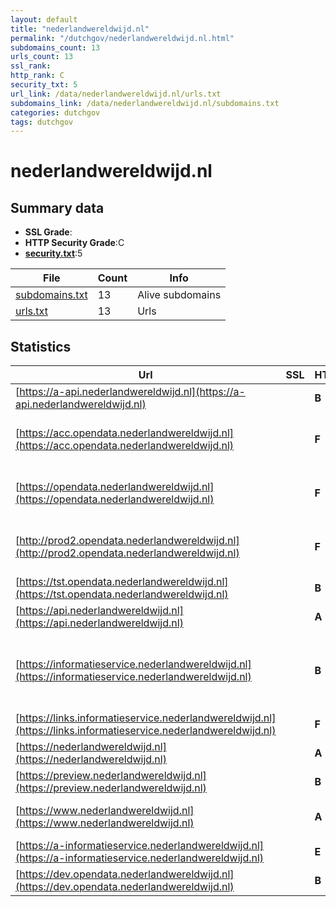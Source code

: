```yaml
---
layout: default
title: "nederlandwereldwijd.nl"
permalink: "/dutchgov/nederlandwereldwijd.nl.html"
subdomains_count: 13
urls_count: 13
ssl_rank: 
http_rank: C
security_txt: 5
url_link: /data/nederlandwereldwijd.nl/urls.txt
subdomains_link: /data/nederlandwereldwijd.nl/subdomains.txt
categories: dutchgov
tags: dutchgov
---
```



# nederlandwereldwijd.nl
## Summary data


 - **SSL Grade**:
 - **HTTP Security Grade**:C
 - **[security.txt](https://www.digitaleoverheid.nl/nieuws/standaard-security-txt-nu-verplicht-voor-overheid/)**:5


| File       | Count | Info |
|------------|-------|------|
|[subdomains.txt](/DutchGovScope/data/nederlandwereldwijd.nl/subdomains.txt)|13|Alive subdomains|
|[urls.txt](/DutchGovScope/data/nederlandwereldwijd.nl/urls.txt)|13|Urls|


## Statistics


| Url | SSL | HTTP | Server | Cookie | HSTS | CORS | CTO | CSP | XFO | XXP | RP |FP| Tech |Title |
|--------|-------|-------|------|------|------|------|------|------|------|------|------|------|------|------|
|[https://a-api.nederlandwereldwijd.nl](https://a-api.nederlandwereldwijd.nl)| | **B**|| |:white_check_mark: | | | | | | :white_check_mark: | |HSTS||
|[https://acc.opendata.nederlandwereldwijd.nl](https://acc.opendata.nederlandwereldwijd.nl)| | **F**|cloudflare|:white_check_mark: | | | | | :white_check_mark: | | :white_check_mark: | |Cloudflare Cloudflare Bot Management||
|[https://opendata.nederlandwereldwijd.nl](https://opendata.nederlandwereldwijd.nl)| | **F**|cloudflare|:white_check_mark: | | | | | | | :white_check_mark: | |Cloudflare Cloudflare Bot Management||
|[http://prod2.opendata.nederlandwereldwijd.nl](http://prod2.opendata.nederlandwereldwijd.nl)| | **F**|cloudflare| | | | | | | | :white_check_mark: | |Cloudflare Cloudflare Bot Management|301 Moved Perman...|
|[https://tst.opendata.nederlandwereldwijd.nl](https://tst.opendata.nederlandwereldwijd.nl)| | **B**|| |:white_check_mark: | | | | | | :white_check_mark: | |HSTS||
|[https://api.nederlandwereldwijd.nl](https://api.nederlandwereldwijd.nl)| | **A**|| |:white_check_mark: | | | :white_check_mark:| :white_check_mark: | | :white_check_mark: | |HSTS||
|[https://informatieservice.nederlandwereldwijd.nl](https://informatieservice.nederlandwereldwijd.nl)| | **B**|Microsoft-IIS/10.0|:white_check_mark: |:white_check_mark: | | |:warning: | :white_check_mark: | | :white_check_mark: | |Azure HSTS IIS:10.0 Microsoft ASP.NET Windows Server|Informatieservic...|
|[https://links.informatieservice.nederlandwereldwijd.nl](https://links.informatieservice.nederlandwereldwijd.nl)| | **F**|nginx| | | | | | | | :white_check_mark: | |Nginx|404 Not Found|
|[https://nederlandwereldwijd.nl](https://nederlandwereldwijd.nl)| | **A**|| |:white_check_mark: | | | :white_check_mark:| :white_check_mark: | | :white_check_mark: | |HSTS HTTP/3||
|[https://preview.nederlandwereldwijd.nl](https://preview.nederlandwereldwijd.nl)| | **B**|| |:white_check_mark: | | | | | | :white_check_mark: | |HSTS||
|[https://www.nederlandwereldwijd.nl](https://www.nederlandwereldwijd.nl)| | **A**|| |:white_check_mark: | | | :white_check_mark:| :white_check_mark: | | :white_check_mark: | |Bloomreach HSTS HTTP/3|Home | Nederland...|
|[https://a-informatieservice.nederlandwereldwijd.nl](https://a-informatieservice.nederlandwereldwijd.nl)| | **E**|| | | | | | | | :white_check_mark: | ||Web App - Unavai...|
|[https://dev.opendata.nederlandwereldwijd.nl](https://dev.opendata.nederlandwereldwijd.nl)| | **B**|| |:white_check_mark: | | | | | | :white_check_mark: | |HSTS|Access Denied|


